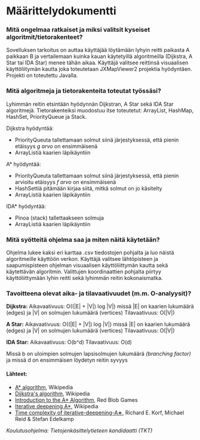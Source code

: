# Määrittelydokumentti

### Mitä ongelmaa ratkaiset ja miksi valitsit kyseiset algoritmit/tietorakenteet?

Sovelluksen tarkoitus on auttaa käyttäjää löytämään lyhyin reitti paikasta A paikkaan B ja vertailemaan kuinka kauan käytetyillä algoritmeilla (Dijkstra, A Star tai IDA Star) menee tähän aikaa. Käyttäjä valitsee reittinsä visuaalisen käyttöliitymän kautta joka toteutetaan JXMapViewer2 projektia hyödyntäen. Projekti on toteutettu Javalla.

### Mitä algoritmeja ja tietorakenteita toteutat työssäsi?

Lyhimmän reitin etsintään hyödynnän Dijkstran, A Star sekä IDA Star algoritmejä. Tietorakenteiksi muodostuu itse toteutetut: ArrayList, HashMap, HashSet, PriorityQueue ja Stack.

Dijkstra hyödyntää:
- PriorityQueuta tallettamaan solmut siinä järjestyksessä, että pienin etäisyys _g arvo_ on ensimmäisenä
- ArrayListiä kaarien läpikäyntiin

A* hyödyntää:
- PriorityQueuta tallettamaan solmut siinä järjestyksessä, että pienin arvioitu etäisyys _f arvo_ on ensimmäisenä
- HashSettiä pitämään kirjaa siitä, mitkä solmut on jo käsitelty
- ArrayListiä kaarien läpikäyntiin

IDA* hyödyntää:
- Pinoa (stack) tallettaakseen solmuja
- ArrayListiä kaarien läpikäyntiin

### Mitä syötteitä ohjelma saa ja miten näitä käytetään?

Ohjelma lukee kaksi eri karttaa .csv tiedostojen pohjalta ja luo näistä algoritmeille käyttöön verkon. Käyttäjä valitsee lähtöpisteen ja saapumispisteen ohjelman visuaalisen käyttöliittymän kautta sekä käytettävän algoritmin. Valittujen koordinaattien pohjalta piirtyy käyttöliittymään lyhin reitti sekä lyhimmän reitin kokonaismatka. 

### Tavoitteena olevat aika- ja tilavaativuudet (m.m. O-analyysit)?

**Dijkstra:**
Aikavaativuus: O((|E| + |V|) log |V|) missä |E| on kaarien lukumäärä (edges) ja |V| on solmujen lukumäärä (vertices)
Tilavaativuus: O(|V|)

**A Star:**
Aikavaativuus: O((|E| + |V|) log |V|) missä |E| on kaarien lukumäärä (edges) ja |V| on solmujen lukumäärä (vertices)
Tilavaativuus: O(|V|)

**IDA Star:**
Aikavaativuus: O(b^d)
Tilavaativuus: O(d) 

Missä b on uloimpien solmujen lapsisolmujen lukumäärä _(branching factor)_ ja missä d on ensimmäisen löydetyn reitin syvyys

#### Lähteet:

- [A* algorithm](https://en.wikipedia.org/wiki/A*_search_algorithm), Wikipedia
- [Dijkstra's algorithm](https://en.wikipedia.org/wiki/Dijkstra%27s_algorithm), Wikipedia
- [Introduction to the A* Algorithm](https://www.redblobgames.com/pathfinding/a-star/introduction.html), Red Blob Games
- [Iterative deepening A*](https://en.wikipedia.org/wiki/Iterative_deepening_A*), Wikipedia
- [Time complexity of iterative-deepening-A∗](https://www.sciencedirect.com/science/article/pii/S0004370201000947), Richard E. Korf,  Michael Reid & Stefan Edelkamp

_Koulutusohjelma: Tietojenkäsittelytieteen kandidaatti (TKT)_
